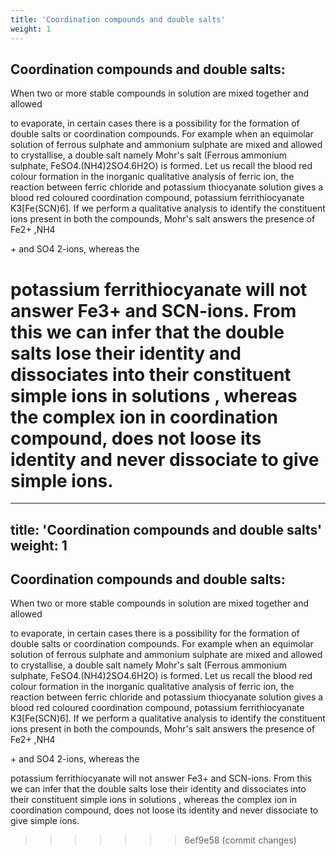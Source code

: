 ```yaml
---
title: 'Coordination compounds and double salts'
weight: 1
---
```

## Coordination compounds and double salts:
 When two or more stable compounds in solution are mixed together and allowed

to evaporate, in certain cases there is a possibility for the formation of double salts or coordination compounds. For example when an equimolar solution of ferrous sulphate and ammonium sulphate are mixed and allowed to crystallise, a double salt namely Mohr's salt (Ferrous ammonium sulphate, FeSO4.(NH4)2SO4.6H2O) is formed. Let us recall the blood red colour formation in the inorganic qualitative analysis of ferric ion, the reaction between ferric chloride and potassium thiocyanate solution gives a blood red coloured coordination compound, potassium ferrithiocyanate K3\[Fe(SCN)6\]. If we perform a qualitative analysis to identify the constituent ions present in both the compounds, Mohr's salt answers the presence of Fe2+ ,NH4

\+ and SO4 2-ions, whereas the

potassium ferrithiocyanate will not answer Fe3+ and SCN-ions. From this we can infer that the double salts lose their identity and dissociates into their constituent simple ions in solutions , whereas the complex ion in coordination compound, does not loose its identity and never dissociate to give simple ions.
=======
---
title: 'Coordination compounds and double salts'
weight: 1
---

  
## Coordination compounds and double salts:
 When two or more stable compounds in solution are mixed together and allowed

to evaporate, in certain cases there is a possibility for the formation of double salts or coordination compounds. For example when an equimolar solution of ferrous sulphate and ammonium sulphate are mixed and allowed to crystallise, a double salt namely Mohr's salt (Ferrous ammonium sulphate, FeSO4.(NH4)2SO4.6H2O) is formed. Let us recall the blood red colour formation in the inorganic qualitative analysis of ferric ion, the reaction between ferric chloride and potassium thiocyanate solution gives a blood red coloured coordination compound, potassium ferrithiocyanate K3\[Fe(SCN)6\]. If we perform a qualitative analysis to identify the constituent ions present in both the compounds, Mohr's salt answers the presence of Fe2+ ,NH4

\+ and SO4 2-ions, whereas the

potassium ferrithiocyanate will not answer Fe3+ and SCN-ions. From this we can infer that the double salts lose their identity and dissociates into their constituent simple ions in solutions , whereas the complex ion in coordination compound, does not loose its identity and never dissociate to give simple ions.
>>>>>>> 6ef9e58 (commit changes)
